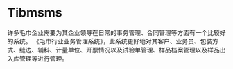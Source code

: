 # Tibmsms
 许多毛巾企业需要为其企业领导在日常的事务管理、合同管理等方面有一个比较好的系统。     《毛巾行业业务管理系统》，此系统更好地对其客户、业务员、包装方式、缝边、辅料、计量单位、开票情况以及试验单管理、样品档案管理以及样品出入库管理等进行管理。
